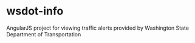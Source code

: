 wsdot-info
==========

AngularJS project for viewing traffic alerts provided by Washington State Department of Transportation
